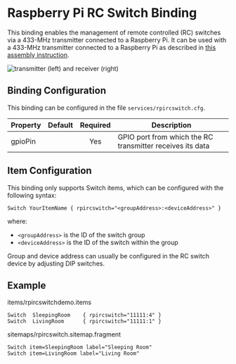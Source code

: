 # Raspberry Pi RC Switch Binding

This binding enables the management of remote controlled (RC) switches via a 433-MHz transmitter connected to a Raspberry Pi.  It can be used with a 433-MHz transmitter connected to a Raspberry Pi as described in [this assembly instruction](https://www.raspberrypi.org/forums/viewtopic.php?f=37&t=66946).

![transmitter (left) and receiver (right)](https://lh4.googleusercontent.com/-dFv2BHCIHIw/Utrbo8PJsLI/AAAAAAAADAY/IhZOiytTX2Y/w740-h450-no/modules.png)

## Binding Configuration

This binding can be configured in the file `services/rpircswitch.cfg`.

| Property | Default | Required | Description |
|----------|---------|:--------:|-------------|
| gpioPin  |         |   Yes    | GPIO port from which the RC transmitter receives its data |

## Item Configuration

This binding only supports Switch items, which can be configured with the following syntax:

```
Switch YourItemName { rpircswitch="<groupAddress>:<deviceAddress>" }
```

where:

* `<groupAddress>` is the ID of the switch group
* `<deviceAddress>` is the ID of the switch within the group

Group and device address can usually be configured in the RC switch device by adjusting DIP switches.

## Example

items/rpircswitchdemo.items

```
Switch	SleepingRoom	{ rpircswitch="11111:4" }
Switch	LivingRoom		{ rpircswitch="11111:1" }
```

sitemaps/rpircswitch.sitemap.fragment

```
Switch item=SleepingRoom label="Sleeping Room"
Switch item=LivingRoom label="Living Room"
```
